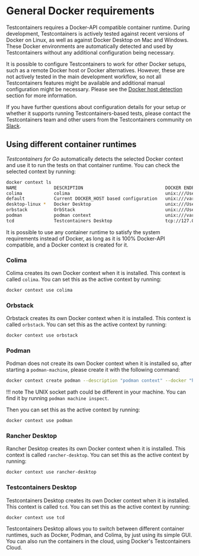 # General Docker requirements

Testcontainers requires a Docker-API compatible container runtime. 
During development, Testcontainers is actively tested against recent versions of Docker on Linux, as well as against Docker Desktop on Mac and Windows. 
These Docker environments are automatically detected and used by Testcontainers without any additional configuration being necessary.

It is possible to configure Testcontainers to work for other Docker setups, such as a remote Docker host or Docker alternatives. 
However, these are not actively tested in the main development workflow, so not all Testcontainers features might be available and additional manual configuration might be necessary. Please see the [Docker host detection](../features/configuration.md#docker-host-detection) section for more information.

If you have further questions about configuration details for your setup or whether it supports running Testcontainers-based tests, 
please contact the Testcontainers team and other users from the Testcontainers community on [Slack](https://slack.testcontainers.org/).

## Using different container runtimes

_Testcontainers for Go_ automatically detects the selected Docker context and use it to run the tests on that container runtime. You can check the selected context by running:

```sh
docker context ls
NAME              DESCRIPTION                               DOCKER ENDPOINT                                                                                  ERROR
colima            colima                                    unix:///Users/mdelapenya/.colima/default/docker.sock                                             
default           Current DOCKER_HOST based configuration   unix:///var/run/docker.sock                                                                      
desktop-linux *   Docker Desktop                            unix:///Users/mdelapenya/.docker/run/docker.sock                                                 
orbstack          OrbStack                                  unix:///Users/mdelapenya/.orbstack/run/docker.sock                                               
podman            podman context                            unix:///var/folders/_j/nhbgdck523n3008dd3zlsm5m0000gn/T/podman/podman-machine-default-api.sock   
tcd               Testcontainers Desktop                    tcp://127.0.0.1:59908
```

It is possible to use any container runtime to satisfy the system requirements instead of Docker, as long as it is 100% Docker-API compatible, and a Docker context is created for it.

### Colima

Colima creates its own Docker context when it is installed. This context is called `colima`. You can set this as the active context by running:

```sh
docker context use colima
```

### Orbstack

Orbstack creates its own Docker context when it is installed. This context is called `orbstack`. You can set this as the active context by running:

```sh
docker context use orbstack
```

### Podman

Podman does not create its own Docker context when it is installed so, after starting a `podman-machine`, please create it with the following command:

```sh
docker context create podman --description "podman context" --docker "host=unix:///var/folders/_j/nhbgdck523n3008dd3zlsm5m0000gn/T/podman/podman-machine-default-api.sock"
```

!!! note
    The UNIX socket path could be different in your machine. You can find it by running `podman machine inspect`.

Then you can set this as the active context by running:

```sh
docker context use podman
```

### Rancher Desktop

Rancher Desktop creates its own Docker context when it is installed. This context is called `rancher-desktop`. You can set this as the active context by running:

```sh
docker context use rancher-desktop
```

### Testcontainers Desktop

Testcontainers Desktop creates its own Docker context when it is installed. This context is called `tcd`. You can set this as the active context by running:

```sh
docker context use tcd
```

Testcontainers Desktop allows you to switch between different container runtimes, such as Docker, Podman, and Colima, by just using its simple GUI. You can also run the containers in the cloud, using Docker's Testcontainers Cloud.
